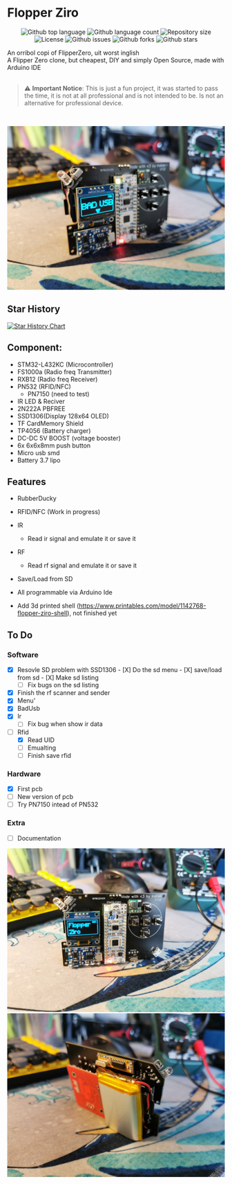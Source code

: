 # Flopper Ziro
<p align="center">
<img alt="Github top language" src="https://img.shields.io/github/languages/top/lraton/FlopperZiro?color=56BEB8">
<img alt="Github language count" src="https://img.shields.io/github/languages/count/lraton/FlopperZiro?color=56BEB8">
<img alt="Repository size" src="https://img.shields.io/github/repo-size/lraton/FlopperZiro?color=56BEB8">
<img alt="License" src="https://img.shields.io/github/license/lraton/FlopperZiro?color=56BEB8">
<img alt="Github issues" src="https://img.shields.io/github/issues/lraton/FlopperZiro?color=56BEB8">
<img alt="Github forks" src="https://img.shields.io/github/forks/lraton/FlopperZiro?color=56BEB8">
<img alt="Github stars" src="https://img.shields.io/github/stars/lraton/FlopperZiro?color=56BEB8">

An orribol copi of FlipperZero, uit worst inglish<br>
A Flipper Zero clone, but cheapest, DIY and simply Open Source, made with Arduino IDE<br>
<br>
> ⚠️ **Important Notice**: This is just a fun project, it was started to pass the time, it is not at all professional and is not intended to be. Is not an alternative for professional device.
<br>

![side pic](/img/img-profile.jpg)

## Star History
[![Star History Chart](https://api.star-history.com/svg?repos=lraton/FlopperZiro&type=Date)](https://star-history.com/#lraton/FlopperZiro&Date)

## Component:
- STM32-L432KC (Microcontroller) 
- FS1000a (Radio freq Transmitter) 
- RXB12 (Radio freq Receiver) 
- PN532 (RFID/NFC)
    - PN7150 (need to test)
- IR LED & Reciver
- 2N222A PBFREE
- SSD1306(Display 128x64 OLED) 
- TF CardMemory Shield 
- TP4056 (Battery charger) 
- DC-DC 5V BOOST (voltage booster) 
- 6x 6x6x8mm push button 
- Micro usb smd 
- Battery 3.7 lipo


## Features

- RubberDucky
- RFID/NFC (Work in progress)
- IR 
    - Read ir signal and emulate it or save it
- RF
    - Read rf signal and emulate it or save it
- Save/Load from SD
- All programmable via Arduino Ide

- Add 3d printed shell (https://www.printables.com/model/1142768-flopper-ziro-shell), not finished yet

## To Do
### Software
- [X]    Resovle SD problem with SSD1306
    - [X]    Do the sd menu
    - [X]    save/load from sd
    - [X]    Make sd listing
        - [ ]    Fix bugs on the sd listing 
- [X]    Finish the rf scanner and sender
- [X]   Menu'
- [X]   BadUsb
- [X]   Ir
    - [ ] Fix bug when show ir data
- [ ]   Rfid
    - [X]    Read UID
    - [ ]    Emualting
    - [ ]    Finish save rfid

### Hardware
- [X]   First pcb
- [ ]   New version of pcb
- [ ]   Try PN7150 intead of PN532

### Extra
- [ ]   Documentation

![front pic](/img/img-front.jpg)
![back pic](/img/img-behind.jpg)
